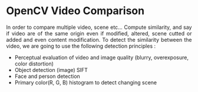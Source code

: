 # OpenCV Video Comparison
<p align="justify">In order to compare multiple video, scene etc... Compute similarity, and say if video are of the same origin even if modified, altered, scene cutted or added and even content modification. To detect the similarity between the video, we are going to use the following detection principles :</p>

- Perceptual evaluation of video and image quality (blurry, overexposure, color distortion)
- Object detection (image) SIFT
- Face and person detection
- Primary color(R, G, B) histogram to detect changing scene
